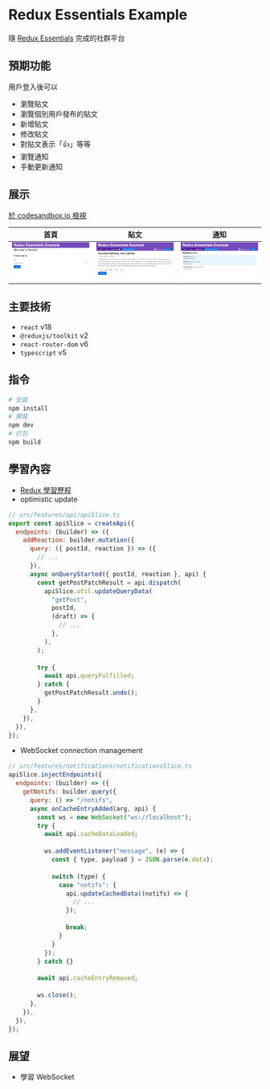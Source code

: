 # Redux Essentials Example

隨 [Redux Essentials] 完成的社群平台

[Redux Essentials]: https://redux.js.org/tutorials/essentials/part-1-overview-concepts

## 預期功能

用戶登入後可以

- 瀏覽貼文
- 瀏覽個別用戶發布的貼文
- 新增貼文
- 修改貼文
- 對貼文表示「👍」等等
- 瀏覽通知
- 手動更新通知

## 展示

[於 codesandbox.io 檢視](https://codesandbox.io/p/devtool/preview/nepikn/redux-essentials/codesandbox?task=dev&port=5173&redirect=true&utm_source=gh_app)

| 首頁    | 貼文    | 通知      |
| ------- | ------- | --------- |
| ![root] | ![post] | ![notifs] |

[root]: https://github.com/nepikn/redux-essentials/blob/main/screenshots/root.jpeg
[post]: https://github.com/nepikn/redux-essentials/blob/main/screenshots/post.jpeg
[notifs]: https://github.com/nepikn/redux-essentials/blob/main/screenshots/notifs.jpeg

## 主要技術

- `react` v18
- `@reduxjs/toolkit` v2
- `react-router-dom` v6
- `typescript` v5

## 指令

```bash
# 安裝
npm install
# 開發
npm dev
# 打包
npm build
```

## 學習內容

- [Redux 學習歷程](https://hackmd.io/Kic_y5eZQZeM_9MjPJublw?view#reduxjstoolkit-v2)
- optimistic update

```javascript
// src/features/api/apiSlice.ts
export const apiSlice = createApi({
  endpoints: (builder) => ({
    addReaction: builder.mutation({
      query: ({ postId, reaction }) => ({
        // ...
      }),
      async onQueryStarted({ postId, reaction }, api) {
        const getPostPatchResult = api.dispatch(
          apiSlice.util.updateQueryData(
            "getPost",
            postId,
            (draft) => {
              // ...
            },
          ),
        );

        try {
          await api.queryFulfilled;
        } catch {
          getPostPatchResult.undo();
        }
      },
    }),
  }),
});
```

- WebSocket connection management

```javascript
// src/features/notifications/notificationsSlice.ts
apiSlice.injectEndpoints({
  endpoints: (builder) => ({
    getNotifs: builder.query({
      query: () => "/notifs",
      async onCacheEntryAdded(arg, api) {
        const ws = new WebSocket("ws://localhost");
        try {
          await api.cacheDataLoaded;

          ws.addEventListener("message", (e) => {
            const { type, payload } = JSON.parse(e.data);

            switch (type) {
              case "notifs": {
                api.updateCachedData((notifs) => {
                  // ...
                });

                break;
              }
            }
          });
        } catch {}

        await api.cacheEntryRemoved;

        ws.close();
      },
    }),
  }),
});
```

## 展望

- 學習 WebSocket
